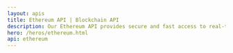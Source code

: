 ```yaml
---
layout: apis
title: Ethereum API | Blockchain API
description: Our Ethereum API provides secure and fast access to real-time blockchain data and functionality for developers and businesses.
hero: /heros/ethereum.html
api: ethereum
---
```


